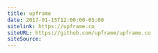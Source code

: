 ```yaml
---
title: upframe
date: 2017-01-15T12:00:00-05:00
sitelink: https://upframe.co
siteURL: https://github.com/upframe/upframe.co
siteSource:
---
```

